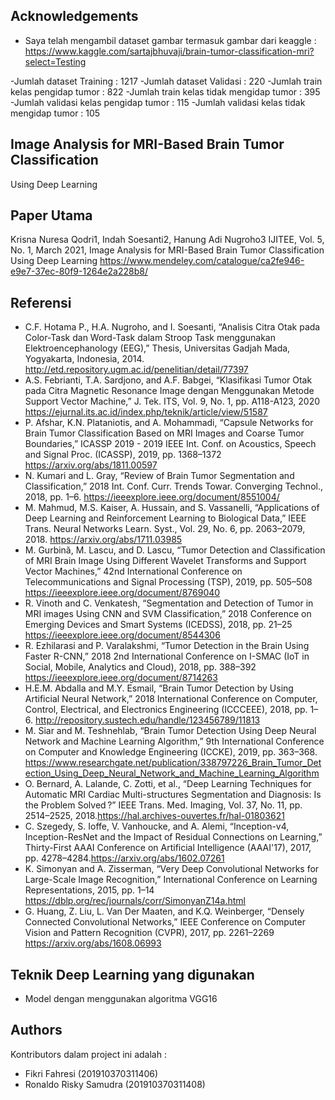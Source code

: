 ## Acknowledgements
- Saya telah mengambil dataset gambar termasuk gambar dari keaggle :
  https://www.kaggle.com/sartajbhuvaji/brain-tumor-classification-mri?select=Testing

-Jumlah dataset Training :  1217
-Jumlah dataset Validasi :  220
-Jumlah train kelas pengidap tumor :  822
-Jumlah train kelas tidak mengidap tumor :  395
-Jumlah validasi kelas pengidap tumor :  115
-Jumlah validasi kelas tidak mengidap tumor :  105

## Image Analysis for MRI-Based Brain Tumor Classification
Using Deep Learning

## Paper Utama
Krisna Nuresa Qodri1, Indah Soesanti2, Hanung Adi Nugroho3 IJITEE, Vol. 5, No. 1, March 2021, Image Analysis for MRI-Based Brain Tumor Classification
Using Deep Learning https://www.mendeley.com/catalogue/ca2fe946-e9e7-37ec-80f9-1264e2a228b8/


## Referensi
-	C.F. Hotama P., H.A. Nugroho, and I. Soesanti, “Analisis Citra Otak pada Color-Task dan Word-Task dalam Stroop Task menggunakan Elektroencephanology (EEG),” Thesis, Universitas Gadjah Mada, Yogyakarta, Indonesia, 2014. http://etd.repository.ugm.ac.id/penelitian/detail/77397
-	A.S. Febrianti, T.A. Sardjono, and A.F. Babgei, “Klasifikasi Tumor Otak pada Citra Magnetic Resonance Image dengan Menggunakan Metode Support Vector Machine,” J. Tek. ITS, Vol. 9, No. 1, pp. A118-A123, 2020 https://ejurnal.its.ac.id/index.php/teknik/article/view/51587
-	P. Afshar, K.N. Plataniotis, and A. Mohammadi, “Capsule Networks for Brain Tumor Classification Based on MRI Images and Coarse Tumor Boundaries,” ICASSP 2019 - 2019 IEEE Int. Conf. on Acoustics, Speech and Signal Proc. (ICASSP), 2019, pp. 1368–1372 https://arxiv.org/abs/1811.00597
-	N. Kumari and L. Gray, “Review of Brain Tumor Segmentation and Classification,” 2018 Int. Conf. Curr. Trends Towar. Converging Technol., 2018, pp. 1–6. https://ieeexplore.ieee.org/document/8551004/
-	M. Mahmud, M.S. Kaiser, A. Hussain, and S. Vassanelli, “Applications of Deep Learning and Reinforcement Learning to Biological Data,” IEEE Trans. Neural Networks Learn. Syst., Vol. 29, No. 6, pp. 2063–2079, 2018. https://arxiv.org/abs/1711.03985
-	M. Gurbină, M. Lascu, and D. Lascu, “Tumor Detection and Classification of MRI Brain Image Using Different Wavelet Transforms and Support Vector Machines,” 42nd International Conference on Telecommunications and Signal Processing (TSP), 2019, pp. 505–508 https://ieeexplore.ieee.org/document/8769040
-	R. Vinoth and C. Venkatesh, “Segmentation and Detection of Tumor in MRI images Using CNN and SVM Classification,” 2018 Conference on Emerging Devices and Smart Systems (ICEDSS), 2018, pp. 21–25 https://ieeexplore.ieee.org/document/8544306
-	R. Ezhilarasi and P. Varalakshmi, “Tumor Detection in the Brain Using Faster R-CNN,” 2018 2nd International Conference on I-SMAC (IoT in Social, Mobile, Analytics and Cloud), 2018, pp. 388–392 https://ieeexplore.ieee.org/document/8714263
-	H.E.M. Abdalla and M.Y. Esmail, “Brain Tumor Detection by Using Artificial Neural Network,” 2018 International Conference on Computer, Control, Electrical, and Electronics Engineering (ICCCEEE), 2018, pp. 1–6. http://repository.sustech.edu/handle/123456789/11813
-	M. Siar and M. Teshnehlab, “Brain Tumor Detection Using Deep Neural Network and Machine Learning Algorithm,” 9th International Conference on Computer and Knowledge Engineering (ICCKE), 2019, pp. 363–368. https://www.researchgate.net/publication/338797226_Brain_Tumor_Detection_Using_Deep_Neural_Network_and_Machine_Learning_Algorithm
-	O. Bernard, A. Lalande, C. Zotti, et al., “Deep Learning Techniques for Automatic MRI Cardiac Multi-structures Segmentation and Diagnosis: Is the Problem Solved ?” IEEE Trans. Med. Imaging, Vol. 37, No. 11, pp. 2514–2525, 2018.https://hal.archives-ouvertes.fr/hal-01803621
-	C. Szegedy, S. Ioffe, V. Vanhoucke, and A. Alemi, “Inception-v4, Inception-ResNet and the Impact of Residual Connections on Learning,” Thirty-First AAAI Conference on Artificial Intelligence (AAAI'17), 2017, pp. 4278–4284.https://arxiv.org/abs/1602.07261
-	K. Simonyan and A. Zisserman, “Very Deep Convolutional Networks for Large-Scale Image Recognition,” International Conference on Learning Representations, 2015, pp. 1–14 https://dblp.org/rec/journals/corr/SimonyanZ14a.html
-	G. Huang, Z. Liu, L. Van Der Maaten, and K.Q. Weinberger, “Densely Connected Convolutional Networks,” IEEE Conference on Computer Vision and Pattern Recognition (CVPR), 2017, pp. 2261–2269 https://arxiv.org/abs/1608.06993


## Teknik Deep Learning yang digunakan
- Model dengan menggunakan algoritma VGG16

## Authors
Kontributors dalam project ini adalah : 

- Fikri Fahresi 		     (201910370311406)
-	Ronaldo Risky Samudra  (201910370311408)

